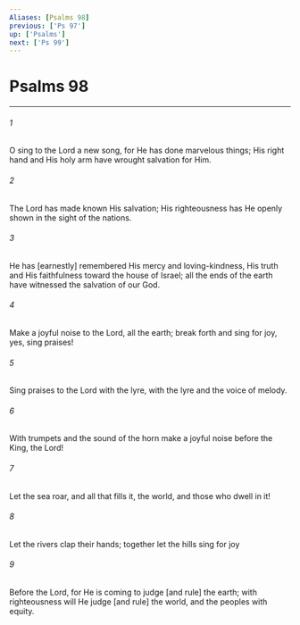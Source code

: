 ```yaml
---
Aliases: [Psalms 98]
previous: ['Ps 97']
up: ['Psalms']
next: ['Ps 99']
---
```

# Psalms 98

***


###### 1 


O sing to the Lord a new song, for He has done marvelous things; His right hand and His holy arm have wrought salvation for Him. 


###### 2 


The Lord has made known His salvation; His righteousness has He openly shown in the sight of the nations. 


###### 3 


He has [earnestly] remembered His mercy and loving-kindness, His truth and His faithfulness toward the house of Israel; all the ends of the earth have witnessed the salvation of our God. 


###### 4 


Make a joyful noise to the Lord, all the earth; break forth and sing for joy, yes, sing praises! 


###### 5 


Sing praises to the Lord with the lyre, with the lyre and the voice of melody. 


###### 6 


With trumpets and the sound of the horn make a joyful noise before the King, the Lord! 


###### 7 


Let the sea roar, and all that fills it, the world, and those who dwell in it! 


###### 8 


Let the rivers clap their hands; together let the hills sing for joy 


###### 9 


Before the Lord, for He is coming to judge [and rule] the earth; with righteousness will He judge [and rule] the world, and the peoples with equity.
